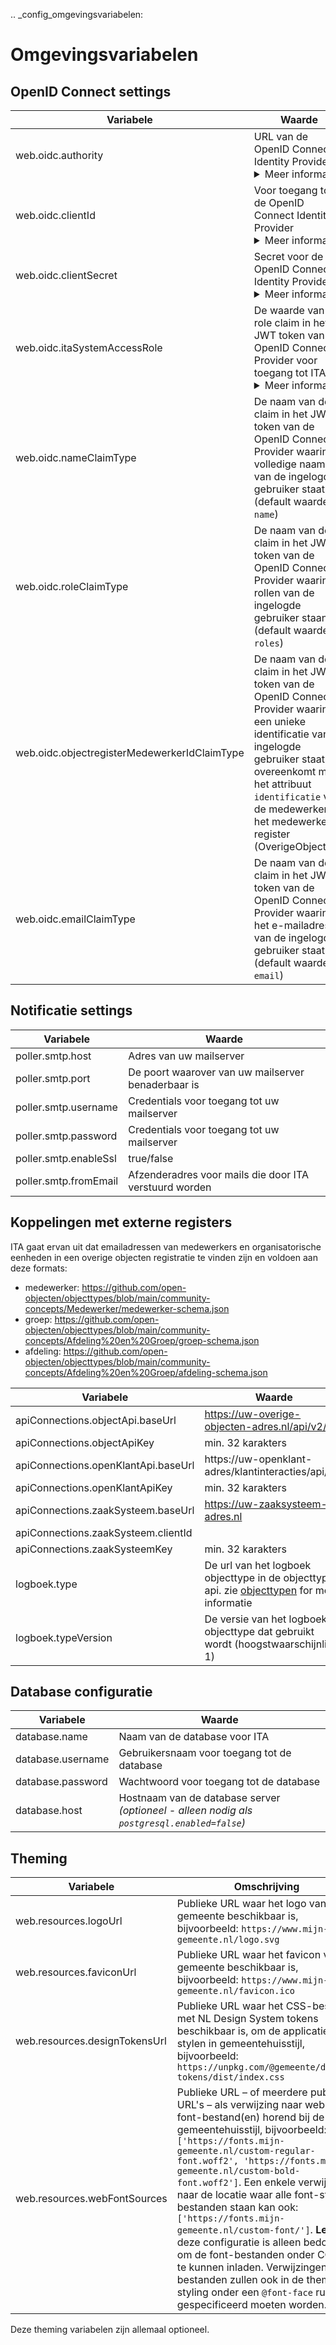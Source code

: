 .. _config_omgevingsvariabelen:

Omgevingsvariabelen
===================

OpenID Connect settings
---------------------------------
| **Variabele**                      | **Waarde**                                                                                                  |
|------------------------------------|----------------------------------------------------------------------------------------------------------|
| web.oidc.authority            | URL van de OpenID Connect Identity Provider <details> <summary>Meer informatie </summary>Bijvoorbeeld: `https://login.microsoftonline.com/ce1a3f2d-2265-4517-a8b4-3e4f381461ab/v2.0` </details>         |
| web.oidc.clientId            | Voor toegang tot de OpenID Connect Identity Provider <details> <summary>Meer informatie </summary>Bijvoorbeeld: `54f66f54-71e5-45f1-8634-9158c41f602a` </details>  |
| web.oidc.clientSecret            | Secret voor de OpenID Connect Identity Provider <details> <summary>Meer informatie </summary>Bijvoorbeeld: `VM2B!ccnebNe.M*gxH63*NXc8iTiAGhp` </details>    |
| web.oidc.itaSystemAccessRole            | De waarde van de role claim in het JWT token van de OpenID Connect Provider voor toegang tot ITA <details> <summary>Meer informatie </summary>Bijvoorbeeld: `ITA-Gebruiker` </details>     |
| web.oidc.nameClaimType            | De naam van de claim in het JWT token van de OpenID Connect Provider waarin de volledige naam van de ingelogde gebruiker staat <br/> (default waarde is `name`) |
| web.oidc.roleClaimType            | De naam van de claim in het JWT token van de OpenID Connect Provider waarin de rollen van de ingelogde gebruiker staan. <br/> (default waarde is `roles`)  |
| web.oidc.objectregisterMedewerkerIdClaimType            | De naam van de claim in het JWT token van de OpenID Connect Provider waarin een unieke identificatie van de ingelogde gebruiker staat die overeenkomt met het attribuut `identificatie` van de medewerker in het medewerker register (OverigeObjecten).  |
| web.oidc.emailClaimType            | De naam van de claim in het JWT token van de OpenID Connect Provider waarin het e-mailadres van de ingelogde gebruiker staat. <br/> (default waarde is `email`)   |

Notificatie settings
---------------------------------

| **Variabele**                      | **Waarde**                                                                                                  |
|------------------------------------|----------------------------------------------------------------------------------------------------------|
| poller.smtp.host            | Adres van uw mailserver                                                                                  |
| poller.smtp.port            | De poort waarover van uw mailserver benaderbaar is                                                      |
| poller.smtp.username        | Credentials voor toegang tot uw mailserver                                                               |
| poller.smtp.password        | Credentials voor toegang tot uw mailserver                                                               |
| poller.smtp.enableSsl       | true/false                                                                                                |
| poller.smtp.fromEmail       | Afzenderadres voor mails die door ITA verstuurd worden                                                   |


 
Koppelingen met externe registers
---------------------------------

ITA gaat ervan uit dat emailadressen van medewerkers en organisatorische eenheden in een overige objecten registratie te vinden zijn en voldoen aan deze formats:
- medewerker: https://github.com/open-objecten/objecttypes/blob/main/community-concepts/Medewerker/medewerker-schema.json
- groep: https://github.com/open-objecten/objecttypes/blob/main/community-concepts/Afdeling%20en%20Groep/groep-schema.json
- afdeling:  https://github.com/open-objecten/objecttypes/blob/main/community-concepts/Afdeling%20en%20Groep/afdeling-schema.json

| **Variabele**                      | **Waarde**                                                                                                  |
|------------------------------------|----------------------------------------------------------------------------------------------------------|
| apiConnections.objectApi.baseUrl | https://uw-overige-objecten-adres.nl/api/v2/  |
| apiConnections.objectApiKey | min. 32 karakters  |
| apiConnections.openKlantApi.baseUrl | https://uw-openklant-adres/klantinteracties/api/v1/  |
| apiConnections.openKlantApiKey | min. 32 karakters  |
| apiConnections.zaakSysteem.baseUrl |  https://uw-zaaksysteem-adres.nl |
| apiConnections.zaakSysteem.clientId |   |
| apiConnections.zaakSysteemKey |  min. 32 karakters |
| logboek.type | De url van het logboek objecttype in de objecttypen api. zie [objecttypen](../objecttypen) for meer informatie  |
| logboek.typeVersion |  De versie van het logboek objecttype dat gebruikt wordt (hoogstwaarschijnlijk 1) |


Database configuratie
---------------------------------
| **Variabele**                      | **Waarde**                                                                                                  |
|------------------------------------|----------------------------------------------------------------------------------------------------------|
| database.name            | Naam van de database voor ITA                                                         |
| database.username        | Gebruikersnaam voor toegang tot de database                                           |
| database.password        | Wachtwoord voor toegang tot de database                                               |
| database.host            | Hostnaam van de database server *(optioneel - alleen nodig als `postgresql.enabled=false`)* |

Theming
------------------

| Variabele                       | Omschrijving |
|--------------------------------|--------------|
| web.resources.logoUrl          | Publieke URL waar het logo van de gemeente beschikbaar is, bijvoorbeeld: `https://www.mijn-gemeente.nl/logo.svg` |
| web.resources.faviconUrl       | Publieke URL waar het favicon van de gemeente beschikbaar is, bijvoorbeeld: `https://www.mijn-gemeente.nl/favicon.ico` |
| web.resources.designTokensUrl  | Publieke URL waar het CSS-bestand met NL Design System tokens beschikbaar is, om de applicatie te stylen in gemeentehuisstijl, bijvoorbeeld: `https://unpkg.com/@gemeente/design-tokens/dist/index.css` |
| web.resources.webFontSources   | Publieke URL – of meerdere publieke URL's – als verwijzing naar web-font-bestand(en) horend bij de gemeentehuisstijl, bijvoorbeeld: `['https://fonts.mijn-gemeente.nl/custom-regular-font.woff2', 'https://fonts.mijn-gemeente.nl/custom-bold-font.woff2']`. Een enkele verwijzing naar de locatie waar alle font-style-bestanden staan kan ook: `['https://fonts.mijn-gemeente.nl/custom-font/']`. **Let op:** deze configuratie is alleen bedoeld om de font-bestanden onder CORS te kunnen inladen. Verwijzingen naar bestanden zullen ook in de theme styling onder een `@font-face` ruleset gespecificeerd moeten worden. |


Deze theming variabelen zijn allemaal optioneel.
